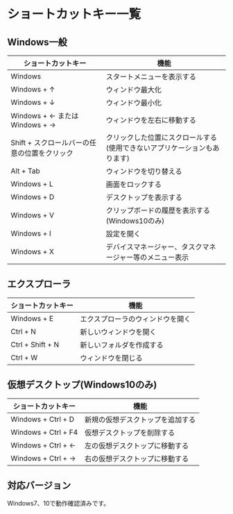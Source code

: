 # ショートカットキー一覧

## Windows一般
| ショートカットキー | 機能 |
| - | - |
| Windows | スタートメニューを表示する |
| Windows + ↑ | ウィンドウ最大化 |
| Windows + ↓ | ウィンドウ最小化 |
| Windows + ← または Windows + → | ウィンドウを左右に移動する |
| Shift + スクロールバーの任意の位置をクリック | クリックした位置にスクロールする<br>(使用できないアプリケーションもあります) |
| Alt + Tab | ウィンドウを切り替える |
| Windows + L | 画面をロックする |
| Windows + D | デスクトップを表示する |
| Windows + V | クリップボードの履歴を表示する(Windows10のみ) |
| Windows + I | 設定を開く|
| Windows + X | デバイスマネージャー、タスクマネージャー等のメニュー表示|

## エクスプローラ
| ショートカットキー | 機能 |
| - | - |
| Windows + E | エクスプローラのウィンドウを開く |
| Ctrl + N | 新しいウィンドウを開く |
| Ctrl + Shift + N | 新しいフォルダを作成する |
| Ctrl + W | ウィンドウを閉じる |

## 仮想デスクトップ(Windows10のみ)
| ショートカットキー | 機能 |
| - | - |
| Windows + Ctrl + D | 新規の仮想デスクトップを追加する |
| Windows + Ctrl + F4 | 仮想デスクトップを削除する |
| Windows + Ctrl + ← | 左の仮想デスクトップに移動する |
| Windows + Ctrl + → | 右の仮想デスクトップに移動する |

## 対応バージョン
Windows7、10で動作確認済みです。
